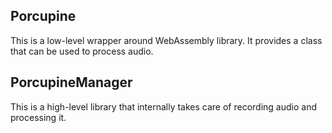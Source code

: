 ## Porcupine

This is a low-level wrapper around WebAssembly library. It provides a class that can be used to process audio.

## PorcupineManager

This is a high-level library that internally takes care of recording audio and processing it.
